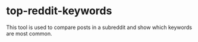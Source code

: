 # top-reddit-keywords

This tool is used to compare posts in a subreddit and show which keywords are most common.
 
